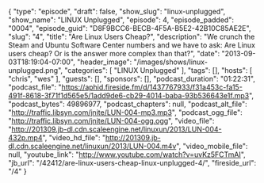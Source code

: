{
  "type": "episode",
  "draft": false,
  "show_slug": "linux-unplugged",
  "show_name": "LINUX Unplugged",
  "episode": 4,
  "episode_padded": "0004",
  "episode_guid": "D8F9BCC6-BECB-4F5A-B5E2-42B10C85AE2E",
  "slug": "4",
  "title": "Are Linux Users Cheap?",
  "description": "We crunch the Steam and Ubuntu Software Center numbers and we have to ask: Are Linux users cheap? Or is the answer more complex than that?",
  "date": "2013-09-03T18:19:04-07:00",
  "header_image": "/images/shows/linux-unplugged.png",
  "categories": [
    "LINUX Unplugged"
  ],
  "tags": [],
  "hosts": [
    "chris",
    "wes"
  ],
  "guests": [],
  "sponsors": [],
  "podcast_duration": "01:22:31",
  "podcast_file": "https://aphid.fireside.fm/d/1437767933/f31a453c-fa15-491f-8618-3f71f1d565e5/1add9de6-cb29-4014-baba-93b536643e1f.mp3",
  "podcast_bytes": 49896977,
  "podcast_chapters": null,
  "podcast_alt_file": "http://traffic.libsyn.com/jnite/LUN-004-mp3.mp3",
  "podcast_ogg_file": "http://traffic.libsyn.com/jnite/LUN-004-ogg.ogg",
  "video_file": "http://201309.jb-dl.cdn.scaleengine.net/linuxun/2013/LUN-004-432p.mp4",
  "video_hd_file": "http://201309.jb-dl.cdn.scaleengine.net/linuxun/2013/LUN-004.m4v",
  "video_mobile_file": null,
  "youtube_link": "http://www.youtube.com/watch?v=uvKz5FCTmAI",
  "jb_url": "/42412/are-linux-users-cheap-linux-unplugged-4/",
  "fireside_url": "/4"
}

